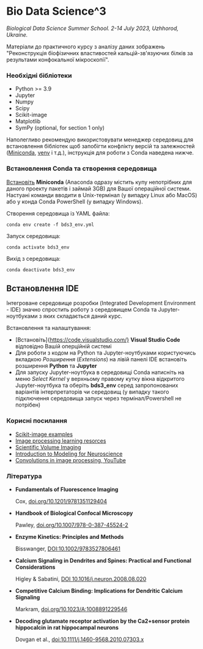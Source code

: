 Bio Data Science^3 
==================
_Biological Data Science Summer School. 2-14 July 2023, Uzhhorod, Ukraine._

Матеріали до практичного курсу з аналізу даних зображень "Реконструкція біофізичних властивостей кальцій-зв'язуючих білків за результами конфокальної мікроскопії".


### Необхідні бібліотеки
- Python >= 3.9
- Jupyter
- Numpy
- Scipy
- Scikit-image
- Matplotlib
- SymPy (optional, for section 1 only)

Наполегливо рекомендую використовувати менеджер середовищ для встановлення бібліотек щоб запобігти конфлікту версій та залежностей ([Miniconda](https://docs.conda.io/en/latest/miniconda.html), [venv](https://docs.python.org/3/library/venv.html) і т.д.), інструкція для роботи з Conda наведена нижче.


### Встановлення Conda та створення середовища
[Встановіть](https://conda.io/projects/conda/en/latest/user-guide/install/index.html) __Miniconda__ (Anaconda одразу містить купу непотрібних для даного проекту пакетів і займай 3GB) для Вашої операційної системи. Настуані команди вводити в Unix-термінал (у випадку Linux або MacOS) або у конда Conda PowerShell (у випадку Windows).

Створення середовища із YAML файла:
```
conda env create -f bds3_env.yml
```

Запуск середовища:
```
conda activate bds3_env
```

Вихід з середовища:
```
conda deactivate bds3_env
```

## Встановлення IDE
Інтегроване середовище розробки (Integrated Development Environment - IDE) значно спростить роботу з середовищем Conda та Jupyter-ноутбуками з яких складається даний курс.

Встановлення та налаштування:
- [Встановіть]{https://code.visualstudio.com/} __Visual Studio Code__ відповідно Вашій оперційній системі
- Для роботи з кодом на Python та Jupyter-ноутбуками користуючись вкладкою _Розширення_ (_Extensions_) на лівій панелі IDE встановіть розширення __Python__ та __Jupyter__
- Для запуску Jupyter-ноутбука в середовищі Conda натисніть на меню _Select Kernel_ у верхньому правому кутку вікна відкритого Jupyter-ноутбука та оберіть __bds3_env__ серед запропонованих варіантів інтерпретаторів чи середовищ (у випадку такого підключення середовища запуск через термінал/Powershell не потрібен)


### Корисні посилання
- [Scikit-image examples](https://scikit-image.org/docs/stable/auto_examples/index.html)
- [Image processing learning resorces](https://homepages.inf.ed.ac.uk/rbf/HIPR2/hipr_top.htm)
- [Scientific Volume Imaging](https://svi.nl/Huygens-Imaging-Academy)
- [Introduction to Modeling for Neuroscience](https://dabane-ghassan.github.io/ModNeuro/)
- [Convolutions in image processing, YouTube](https://www.youtube.com/watch?v=8rrHTtUzyZA)


### Література
- __Fundamentals of Fluorescence Imaging__

  Cox, [doi.org/10.1201/9781351129404 ](https://www.taylorfrancis.com/books/edit/10.1201/9781351129404/fundamentals-fluorescence-imaging-guy-cox)
- __Handbook of Biological Confocal Microscopy__

  Pawley, [doi.org/10.1007/978-0-387-45524-2](https://link.springer.com/book/10.1007/978-0-387-45524-2)
- __Enzyme Kinetics: Principles and Methods__

  Bisswanger, [DOI:10.1002/9783527806461](https://onlinelibrary.wiley.com/doi/book/10.1002/9783527806461)
- __Calcium Signaling in Dendrites and Spines: Practical and Functional Considerations__

  Higley & Sabatini, [DOI 10.1016/j.neuron.2008.08.020](https://pubmed.ncbi.nlm.nih.gov/18817730/)
- __Competitive Calcium Binding: Implications for Dendritic Calcium Signaling__

  Markram, [doi.org/10.1023/A:1008891229546](https://link.springer.com/article/10.1023/A:1008891229546)
- __Decoding glutamate receptor activation by the Ca2+sensor protein hippocalcin in rat hippocampal neurons__

  Dovgan et al., [doi:10.1111/j.1460-9568.2010.07303.x](https://onlinelibrary.wiley.com/doi/full/10.1111/j.1460-9568.2010.07303.x)